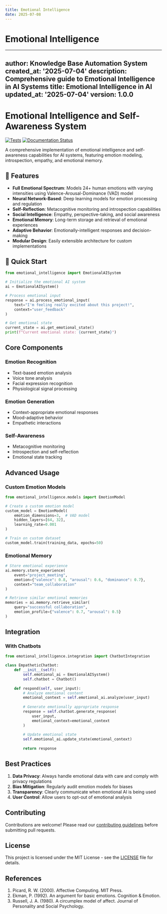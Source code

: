 ```yaml
---
title: Emotional Intelligence
date: 2025-07-08
---
```


# Emotional Intelligence

---
author: Knowledge Base Automation System
created_at: '2025-07-04'
description: Comprehensive guide to Emotional Intelligence in AI Systems
title: Emotional Intelligence in AI
updated_at: '2025-07-04'
version: 1.0.0
---

# Emotional Intelligence and Self-Awareness System

[![Tests](https://github.com/yourusername/knowledge-base/actions/workflows/tests.yml/badge.svg)](https://github.com/yourusername/knowledge-base/actions)
[![Documentation Status](https://readthedocs.org/projects/emotional-ai/badge/?version=latest)](https://emotional-ai.readthedocs.io/)

A comprehensive implementation of emotional intelligence and self-awareness capabilities for AI systems, featuring emotion modeling, introspection, empathy, and emotional memory.

## 🌟 Features

- **Full Emotional Spectrum**: Models 24+ human emotions with varying intensities using Valence-Arousal-Dominance (VAD) model
- **Neural Network-Based**: Deep learning models for emotion processing and regulation
- **Self-Reflection**: Metacognitive monitoring and introspection capabilities
- **Social Intelligence**: Empathy, perspective-taking, and social awareness
- **Emotional Memory**: Long-term storage and retrieval of emotional experiences
- **Adaptive Behavior**: Emotionally-intelligent responses and decision-making
- **Modular Design**: Easily extensible architecture for custom implementations

## 🚀 Quick Start

```python
from emotional_intelligence import EmotionalAISystem

# Initialize the emotional AI system
ai = EmotionalAISystem()

# Process emotional input
response = ai.process_emotional_input(
    text="I'm feeling really excited about this project!",
    context="user_feedback"
)

# Get emotional state
current_state = ai.get_emotional_state()
print(f"Current emotional state: {current_state}")
```

## Core Components

### Emotion Recognition
- Text-based emotion analysis
- Voice tone analysis
- Facial expression recognition
- Physiological signal processing

### Emotion Generation
- Context-appropriate emotional responses
- Mood-adaptive behavior
- Empathetic interactions

### Self-Awareness
- Metacognitive monitoring
- Introspection and self-reflection
- Emotional state tracking

## Advanced Usage

### Custom Emotion Models
```python
from emotional_intelligence.models import EmotionModel

# Create a custom emotion model
custom_model = EmotionModel(
    emotion_dimensions=3,  # VAD model
    hidden_layers=[64, 32],
    learning_rate=0.001
)

# Train on custom dataset
custom_model.train(training_data, epochs=50)
```

### Emotional Memory
```python
# Store emotional experience
ai.memory.store_experience(
    event="project_meeting",
    emotion={"valence": 0.8, "arousal": 0.6, "dominance": 0.7},
    context="team_collaboration"
)

# Retrieve similar emotional memories
memories = ai.memory.retrieve_similar(
    query="successful collaboration",
    emotion_profile={"valence": 0.7, "arousal": 0.5}
)
```

## Integration

### With Chatbots
```python
from emotional_intelligence.integration import ChatbotIntegration

class EmpatheticChatbot:
    def __init__(self):
        self.emotional_ai = EmotionalAISystem()
        self.chatbot = Chatbot()
        
    def respond(self, user_input):
        # Analyze emotional content
        emotional_context = self.emotional_ai.analyze(user_input)
        
        # Generate emotionally appropriate response
        response = self.chatbot.generate_response(
            user_input,
            emotional_context=emotional_context
        )
        
        # Update emotional state
        self.emotional_ai.update_state(emotional_context)
        
        return response
```

## Best Practices

1. **Data Privacy**: Always handle emotional data with care and comply with privacy regulations
2. **Bias Mitigation**: Regularly audit emotion models for biases
3. **Transparency**: Clearly communicate when emotional AI is being used
4. **User Control**: Allow users to opt-out of emotional analysis

## Contributing

Contributions are welcome! Please read our [contributing guidelines](CONTRIBUTING.md) before submitting pull requests.

## License

This project is licensed under the MIT License - see the [LICENSE](LICENSE) file for details.

## References

1. Picard, R. W. (2000). Affective Computing. MIT Press.
2. Ekman, P. (1992). An argument for basic emotions. Cognition & Emotion.
3. Russell, J. A. (1980). A circumplex model of affect. Journal of Personality and Social Psychology.
